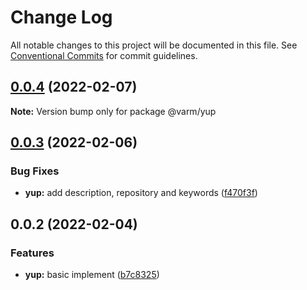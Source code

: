 # Change Log

All notable changes to this project will be documented in this file.
See [Conventional Commits](https://conventionalcommits.org) for commit guidelines.

## [0.0.4](https://github.com/Jay0328/varm/compare/v0.0.3...v0.0.4) (2022-02-07)

**Note:** Version bump only for package @varm/yup

## [0.0.3](https://github.com/Jay0328/varm/compare/v0.0.2...v0.0.3) (2022-02-06)

### Bug Fixes

- **yup:** add description, repository and keywords ([f470f3f](https://github.com/Jay0328/varm/commit/f470f3fdf6841817ffa8e520b414f972288501ae))

## 0.0.2 (2022-02-04)

### Features

- **yup:** basic implement ([b7c8325](https://github.com/Jay0328/varm/commit/b7c832538c7d2db1c76ce6da96aa75cfd2058545))
